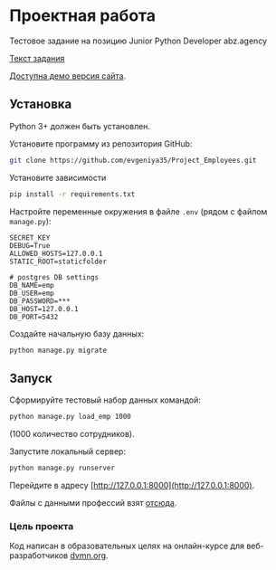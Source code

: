 # Проектная работа
Тестовое задание на позицию Junior Python Developer abz.agency

[Текст задания](https://drive.google.com/file/d/1qUzx0m_Koj83k_G8BScCNK7opazbuDzk/view)


[Доступна демо версия сайта](https://.....).


## Установка
Python 3+ должен быть установлен.

Установите программу из репозитория GitHub:
```bash
git clone https://github.com/evgeniya35/Project_Employees.git

```

Установите зависимости
```bash
pip install -r requirements.txt
```
Настройте переменные окружения в файле `.env` (рядом с файлом `manage.py`):
```
SECRET_KEY
DEBUG=True
ALLOWED_HOSTS=127.0.0.1
STATIC_ROOT=staticfolder

# postgres DB settings
DB_NAME=emp
DB_USER=emp
DB_PASSWORD=***
DB_HOST=127.0.0.1
DB_PORT=5432
```

Создайте начальную базу данных:
```bash
python manage.py migrate
```

## Запуск

Сформируйте тестовый набор данных командой:
```bash
python manage.py load_emp 1000
```
(1000 количество сотрудников).

Запустите локальный сервер:
```bash
python manage.py runserver
```
Перейдите в адресу [http://127.0.0.1:8000](http://127.0.0.1:8000).


Файлы с данными профессий взят [отсюда](https://github.com/johnlsheridan/occupations.git).


### Цель проекта

Код написан в образовательных целях на онлайн-курсе для веб-разработчиков [dvmn.org](https://dvmn.org/).